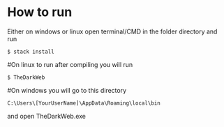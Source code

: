 # How to run
Either on windows or linux open terminal/CMD in the folder directory and run 
``` 
$ stack install 
``` 
#On linux to run after compiling you will run 
```
$ TheDarkWeb
```
#On windows you will go to this directory 
```
C:\Users\[YourUserName]\AppData\Roaming\local\bin
```
and open TheDarkWeb.exe 